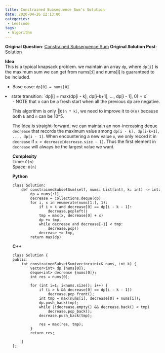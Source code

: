 ```yaml
---
title: Constrained Subsequence Sum's Solution
date: 2020-04-26 12:13:00
categories:
 - Leetcode
tags:
 - Algorithm
---
```


**Original Question**: [Constrained Subsequence Sum](https://leetcode.com/problems/constrained-subsequence-sum)
**Original Solution Post**: [Solution](https://leetcode.com/problems/constrained-subsequence-sum/discuss/597693/PythonC%2B%2B-DP-with-decreasing-deque)

**Idea**<br>
This is a typical knapsack problem. we maintain an array `dp`, where `dp[i]` is the maximum sum we can get from nums[:i] and nums[i] is guaranteed to be included.




- Base case: `dp[0] = nums[0]`
<li>state transition: `dp[i] = max(dp[i - k], dp[i-k+1], ..., dp[i - 1], 0) + x`
<ul>
- NOTE that x can be a fresh start when all the previous dp are negative.



This algorithm is only `O(n * k)`, we need to improve it to `O(n)` because both `k` and `n` can be 10^5.




The Idea is straight-forward, we can maintain an non-increasing deque `decrease` that records the maximum value among `dp[i - k], dp[i-k+1], ..., dp[i - 1]`. When encountering a new value `x`, we only record it in `decrease` if `x > decrease[decrease.size - 1]`. Thus the first element in `decrease` will always be the largest value we want.




**Complexity**<br>
Time: `O(n)`<br>
Space: `O(n)`




**Python**




```
class Solution:
    def constrainedSubsetSum(self, nums: List[int], k: int) -> int:
        dp = nums[:1]
        decrease = collections.deque(dp)
        for i, x in enumerate(nums[1:], 1):
            if i > k and decrease[0] == dp[i - k - 1]:
                decrease.popleft()
            tmp = max(x, decrease[0] + x)
            dp += tmp,
            while decrease and decrease[-1] < tmp:
                decrease.pop()
            decrease += tmp,                
        return max(dp)  

```



**C++**




```
class Solution {
public:
    int constrainedSubsetSum(vector<int>& nums, int k) {
        vector<int> dp {nums[0]};
        deque<int> decrease {nums[0]};
        int res = nums[0];
        
        for (int i=1; i<nums.size(); i++) {
            if (i > k && decrease[0] == dp[i - k - 1])
                decrease.pop_front();
            int tmp = max(nums[i], decrease[0] + nums[i]);
            dp.push_back(tmp);
            while (!decrease.empty() && decrease.back() < tmp)
                decrease.pop_back();
            decrease.push_back(tmp);
            
            res = max(res, tmp);
        }
        return res;
        
    }
};

```


